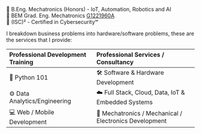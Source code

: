 <!--
**asmyio/asmyio** is a ✨ _special_ ✨ repository because its `README.md` (this file) appears on your GitHub profile.

Here are some ideas to get you started:

- 🔭 I’m currently working on ...
- 🌱 I’m currently learning ...
- 👯 I’m looking to collaborate on ...
- 🤔 I’m looking for help with ...
- 💬 Ask me about ...
- 📫 How to reach me: ...
- 😄 Pronouns: ...
- ⚡ Fun fact: ...
-->

📜 B.Eng. Mechatronics (Honors) - IoT, Automation, Robotics and AI\
🪪 BEM Grad. Eng. Mechatronics [G1221960A](https://engineer.org.my/public/Engineers/Index/242909)\
🪪 (ISC)² - Certified in Cybersecurity℠

I breakdown business problems into hardware/software problems, these are the services that I provide:

| Professional Development Training | Professional Services / Consultancy |
| :---  | :---  |
| 🐍 Python 101 | 🛠️ Software & Hardware Development |
| ⚙️ Data Analytics/Engineering  | ☁️ Full Stack, Cloud, Data, IoT & Embedded Systems  |
| 💻 Web / Mobile Development  | 🦾 Mechatronics / Mechanical / Electronics Development  |
